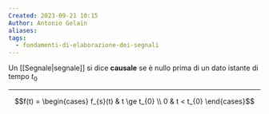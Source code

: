 ```yaml
---
Created: 2023-09-21 10:15
Author: Antonio Gelain
aliases: 
tags:
  - fondamenti-di-elaborazione-dei-segnali
---
```


Un [[Segnale|segnale]] si dice **causale** se è nullo prima di un dato istante di tempo $t_{0}$

---

$$f(t) = \begin{cases}
f_{s}(t) & t \ge t_{0} \\
0 & t < t_{0}
\end{cases}$$